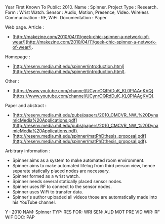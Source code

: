 Year First Known To Public: 2010.
Name                      : Spinner.
Project Type              : Research.
Form                      : Wrist Watch.
Sensor                    : Audio, Motion, Presence, Video.
Wireless Communication    : RF, WiFi.
Documentation             : Paper.

Web page.
Article                   :

* [http://makezine.com/2010/04/11/geek-chic-spinner-a-network-of-wear/](http://makezine.com/2010/04/11/geek-chic-spinner-a-network-of-wear/).

Homepage                  :

* [http://resenv.media.mit.edu/spinner/introduction.html](http://resenv.media.mit.edu/spinner/introduction.html).

Other                     :

* [https://www.youtube.com/channel/UCynrOQRdDuK_KL0PIAAgKVQ](https://www.youtube.com/channel/UCynrOQRdDuK_KL0PIAAgKVQ).

Paper and abstract        :

* [http://resenv.media.mit.edu/pubs/papers/2010_CMCVR_NW_%20DynamicMedia%20Applications.pdf](http://resenv.media.mit.edu/pubs/papers/2010_CMCVR_NW_%20DynamicMedia%20Applications.pdf).
* [http://resenv.media.mit.edu/spinner/matPhDthesis_proposal.pdf](http://resenv.media.mit.edu/spinner/matPhDthesis_proposal.pdf).

Arbitrary information     :

* Spinner aims as a system to make automated room environment.
* Spinner aims to make automated lifelog from third person view, hence separate statically placed nodes are necessary.
* Spinner formed as a wrist watch.
* Spinner needs several statically placed sensor nodes.
* Spinner uses RF to connect to the sensor nodes.
* Spinner uses WiFi to transfer data.
* Spinner's author uploaded all videos those are automatically made into his YouTube channel.

Y  : 2010
NAM: Spinner
TYP: RES
FOR: WRI
SEN: AUD MOT PRE VID
WIR: RF WIF
DOC: PAP